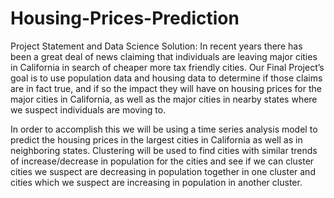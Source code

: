 # Housing-Prices-Prediction

Project Statement and Data Science Solution:
In recent years there has been a great deal of news claiming that individuals are leaving major cities in California in search of cheaper more tax friendly cities. Our Final Project’s goal is to use population data and housing data to determine if those claims are in fact true, and if so the impact they will have on housing prices for the major cities in California, as well as the major cities in nearby states where we suspect individuals are moving to.

In order to accomplish this we will be using a time series analysis model to predict the housing prices in the largest cities in California as well as in neighboring states. Clustering will be used to find cities with similar trends of increase/decrease in population for the cities and see if we can cluster cities we suspect are decreasing in population together in one cluster and cities which we suspect are increasing in population in another cluster.

